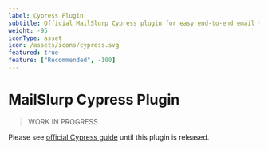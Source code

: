 ```yaml
---
label: Cypress Plugin
subtitle: Official MailSlurp Cypress plugin for easy end-to-end email testing.
weight: -95
iconType: asset
icon: /assets/icons/cypress.svg
featured: true
feature: ["Recommended", -100]
---
```

# MailSlurp Cypress Plugin

> WORK IN PROGRESS

Please see [official Cypress guide](https://www.mailslurp.com/examples/cypress-js/) until this plugin is released.
